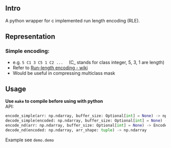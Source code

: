 ## Intro
A python wrapper for c implemented run length encoding (RLE).  

## Representation
### Simple encoding:

* e.g. `5 C1 3 C5 1 C2 ...  ` (C_ stands for class integer, 5, 3, 1 are length)  
* Refer to [Run-length encoding - wiki](https://en.wikipedia.org/wiki/Run-length_encoding#Example)  
* Would be useful in compressing multiclass mask  

## Usage
**Use `make` to compile before using with python**  
API: 
```python
encode_simple(arr: np.ndarray, buffer_size: Optional[int] = None) -> np.ndarray
decode_simple(encoded: np.ndarray, buffer_size: Optional[int] = None) -> np.ndarray
encode_nd(arr: np.ndarray, buffer_size: Optional[int] = None) -> EncodeND
decode_nd(encoded: np.ndarray, arr_shape: tuple) -> np.ndarray
```
Example see `demo.demo`

